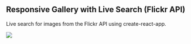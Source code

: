 ## Responsive Gallery with Live Search (Flickr API)
Live search for images from the Flickr API using create-react-app.

![](https://media.giphy.com/media/3o7qDPxorBbvpB1Pby/giphy.gif)


